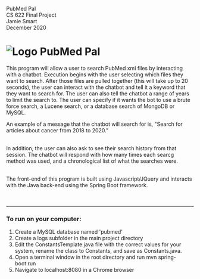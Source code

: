 PubMed Pal  
CS 622 Final Project  
Jamie Smart  
December 2020  

# ![Logo](./src/main/resources/static/favicon/favicon.ico) PubMed Pal

This program will allow a user to search PubMed xml files by interacting with a chatbot. Execution begins with the user selecting which files they want to search. After those files are pulled together (this will take up to 20 seconds), the user can interact with the chatbot and tell it a keyword that they want to search for. The user can also tell the chatbot a range of years to limit the search to. The user can specify if it wants the bot to use a brute force search, a Lucene search, or a database search of MongoDB or MySQL. 

An example of a message that the chatbot will search for is, "Search for articles about cancer from 2018 to 2020."

<br/>
In addition, the user can also ask to see their search history from that session. The chatbot will respond with how many times each searcg method was used, and a chronological list of what the searches were.
<br/>  
<br/>
    
The front-end of this program is built using Javascript/JQuery and interacts with the Java back-end using the Spring Boot framework.
<br/>  
<br/>
___
### To run on your computer: 
1) Create a MySQL database named 'pubmed'
2) Create a logs subfolder in the main project directory
3) Edit the ConstantsTemplate.java file with the correct values for your system, rename the class to Constants, and save as Constants.java.
4) Open a terminal window in the root directory and run mvn spring-boot:run
5) Navigate to localhost:8080 in a Chrome browser